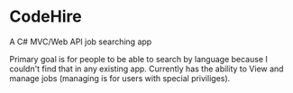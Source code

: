 # CodeHire
A C# MVC/Web API job searching app

Primary goal is for people to be able to search by language because I couldn't find that in any existing app.  Currently has the ability to View and manage jobs (managing is for users with special priviliges).
